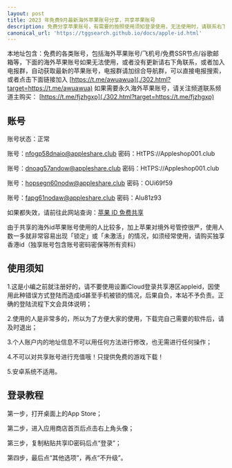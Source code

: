 ```yaml
---
layout: post
title: 2023 年免费9月最新海外苹果账号分享，共享苹果账号
description: 免费分享苹果账号，有需要的按照使用须知登录使用，无法使用时，请联系右下角技术人员，需要购买或者协助注册免费自己的，请联系右下角客服（收费30）.
canonical_url: 'https://tggsearch.github.io/docs/apple-id.html'
---
```

本地址包含：免费的各类账号，包括海外苹果账号/飞机号/免费SSR节点/谷歌邮箱等，下面的海外苹果账号如果无法使用，或者没有更新请右下角联系，或者加入电报群，自动获取最新的苹果账号，电报群请加综合导航群，可以直接电报搜索，或者点击下面链接加入
[https://t.me/awuawua](./302.html?target=https://t.me/awuawua)
如果需要永久海外苹果账号，请关注频道联系频道主购买：
[https://t.me/fjzhgxp](./302.html?target=https://t.me/fjzhgxp)
## 账号
账号状态：正常

账号：nfogp58dnaio@appleshare.club
密码：HtTPS://Appleshop001.club

账号：dnoag57andow@appleshare.club
密码：HtTPS://Appleshop001.club

账号：hopsegn60nodw@appleshare.club
密码：OUi69f59

账号：fapg61nodaw@appleshare.club
密码：AIu81z93

如果都失效，请前往此网站查询：[苹果 ID 免费共享](./302.html?target=https://idshare001.me/)

由于共享的海外id苹果账号使用的人比较多，加上苹果对境外号管控很严，使用人数一多就非常容易出现「锁定」或「未激活」的情况，如须经常使用，请购买独享香港id（独享账号包含账号密码密保等所有资料）

## 使用须知
1.这是小编之前就注册好的，请不要使用设置iCloud登录共享港区appleid，因使用此种错误方式登陆而造成id甚至手机被锁的情况，后果自负，本站不予负责。正确的登陆流程下文会具体说明；

2.使用的人是非常多的，所以为了方便大家的使用，下载完自己需要的软件后，请及时退出；

3.个人账户内的地址信息不可以用任何方法进行修改，也无需进行任何操作；

4.不可以对共享账号进行充值哦！只提供免费的游戏下载！

5.安卓系统不适用。

## 登录教程
第一步，打开桌面上的App Store；

第二步，进入应用商店首页后点击右上角头像；

第三步，复制粘贴共享ID密码后点“登录”；

第四步，最后点“其他选项”，再点“不升级”。
